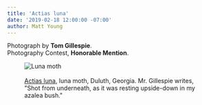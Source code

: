 ```yaml
---
title: 'Actias luna'
date: '2019-02-18 12:00:00 -07:00'
author: Matt Young
--- 
```

Photograph by <strong>Tom Gillespie</strong>.<br/>
Photography Contest, <strong>Honorable Mention</strong>.<br/>
<figure>
<img src="/PT/uploads/2019/Gillespie.Luna_Moth.jpg" alt="Luna moth"/>
<figcaption>
<br/><a href="http://www.butterfliesandmoths.org/species/Actias-luna">Actias luna</a>, luna moth, Duluth, Georgia. Mr. Gillespie writes, "Shot from underneath, as it was resting upside-down in my azalea bush." 
</figcaption>
</figure>
